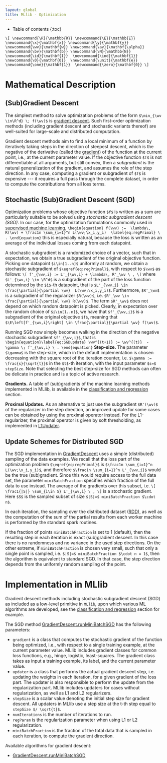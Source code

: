 ```yaml
---
layout: global
title: MLlib - Optimization
---
```


* Table of contents
{:toc}

`\[
\newcommand{\R}{\mathbb{R}}
\newcommand{\E}{\mathbb{E}} 
\newcommand{\x}{\mathbf{x}}
\newcommand{\y}{\mathbf{y}}
\newcommand{\wv}{\mathbf{w}}
\newcommand{\av}{\mathbf{\alpha}}
\newcommand{\bv}{\mathbf{b}}
\newcommand{\N}{\mathbb{N}}
\newcommand{\id}{\mathbf{I}} 
\newcommand{\ind}{\mathbf{1}} 
\newcommand{\0}{\mathbf{0}} 
\newcommand{\unit}{\mathbf{e}} 
\newcommand{\one}{\mathbf{1}} 
\newcommand{\zero}{\mathbf{0}}
\]`



# Mathematical Description

## (Sub)Gradient Descent
The simplest method to solve optimization problems of the form `$\min_{\wv \in\R^d} \; f(\wv)$`
is [gradient descent](http://en.wikipedia.org/wiki/Gradient_descent).
Such first-order optimization methods (including gradient descent and stochastic variants
thereof) are well-suited for large-scale and distributed computation.

Gradient descent methods aim to find a local minimum of a function by iteratively taking steps in
the direction of steepest descent, which is the negative of the derivative (called the
[gradient](http://en.wikipedia.org/wiki/Gradient)) of the function at the current point, i.e., at
the current parameter value.
If the objective function `$f$` is not differentiable at all arguments, but still convex, then a
*subgradient* 
is the natural generalization of the gradient, and assumes the role of the step direction.
In any case, computing a gradient or subgradient of `$f$` is expensive --- it requires a full
pass through the complete dataset, in order to compute the contributions from all loss terms.

## Stochastic (Sub)Gradient Descent (SGD)
Optimization problems whose objective function `$f$` is written as a sum are particularly
suitable to be solved using *stochastic subgradient descent (SGD)*. 
In our case, for the optimization formulations commonly used in <a
href="mllib-classification-regression.html">supervised machine learning</a>,
`\begin{equation}
    f(\wv) := 
    \lambda\, R(\wv) +
    \frac1n \sum_{i=1}^n L(\wv;\x_i,y_i) 
    \label{eq:regPrimal}
    \ .
\end{equation}`
this is especially natural, because the loss is written as an average of the individual losses
coming from each datapoint.

A stochastic subgradient is a randomized choice of a vector, such that in expectation, we obtain
a true subgradient of the original objective function.
Picking one datapoint `$i\in[1..n]$` uniformly at random, we obtain a stochastic subgradient of
`$\eqref{eq:regPrimal}$`, with respect to `$\wv$` as follows:
`\[
f'_{\wv,i} := L'_{\wv,i} + \lambda\, R'_\wv \ ,
\]`
where `$L'_{\wv,i} \in \R^d$` is a subgradient of the part of the loss function determined by the
`$i$`-th datapoint, that is `$L'_{\wv,i} \in \frac{\partial}{\partial \wv}  L(\wv;\x_i,y_i)$`.
Furthermore, `$R'_\wv$` is a subgradient of the regularizer `$R(\wv)$`, i.e. `$R'_\wv \in
\frac{\partial}{\partial \wv} R(\wv)$`. The term `$R'_\wv$` does not depend on which random
datapoint is picked.
Clearly, in expectation over the random choice of `$i\in[1..n]$`, we have that `$f'_{\wv,i}$` is
a subgradient of the original objective `$f$`, meaning that `$\E\left[f'_{\wv,i}\right] \in
\frac{\partial}{\partial \wv} f(\wv)$`.

Running SGD now simply becomes walking in the direction of the negative stochastic subgradient
`$f'_{\wv,i}$`, that is
`\begin{equation}\label{eq:SGDupdate}
\wv^{(t+1)} := \wv^{(t)}  - \gamma \; f'_{\wv,i} \ .
\end{equation}`
**Step-size.**
The parameter `$\gamma$` is the step-size, which in the default implementation is chosen
decreasing with the square root of the iteration counter, i.e. `$\gamma := \frac{s}{\sqrt{t}}$`
in the `$t$`-th iteration, with the input parameter `$s=$ stepSize`. Note that selecting the best
step-size for SGD methods can often be delicate in practice and is a topic of active research.

**Gradients.**
A table of (sub)gradients of the machine learning methods implemented in MLlib, is available in
the <a href="mllib-classification-regression.html">classification and regression</a> section.


**Proximal Updates.**
As an alternative to just use the subgradient `$R'(\wv)$` of the regularizer in the step
direction, an improved update for some cases can be obtained by using the proximal operator
instead.
For the L1-regularizer, the proximal operator is given by soft thresholding, as implemented in
[L1Updater](api/scala/index.html#org.apache.spark.mllib.optimization.L1Updater).


## Update Schemes for Distributed SGD
The SGD implementation in
[GradientDescent](api/scala/index.html#org.apache.spark.mllib.optimization.GradientDescent) uses
a simple (distributed) sampling of the data examples.
We recall that the loss part of the optimization problem `$\eqref{eq:regPrimal}$` is
`$\frac1n \sum_{i=1}^n L(\wv;\x_i,y_i)$`, and therefore `$\frac1n \sum_{i=1}^n L'_{\wv,i}$` would
be the true (sub)gradient.
Since this would require access to the full data set, the parameter `miniBatchFraction` specifies
which fraction of the full data to use instead.
The average of the gradients over this subset, i.e.
`\[
\frac1{|S|} \sum_{i\in S} L'_{\wv,i} \ ,
\]`
is a stochastic gradient. Here `$S$` is the sampled subset of size `$|S|=$ miniBatchFraction
$\cdot n$`.

In each iteration, the sampling over the distributed dataset
([RDD](scala-programming-guide.html#resilient-distributed-datasets-rdds)), as well as the
computation of the sum of the partial results from each worker machine is performed by the
standard spark routines.

If the fraction of points `miniBatchFraction` is set to 1 (default), then the resulting step in
each iteration is exact (sub)gradient descent. In this case there is no randomness and no
variance in the used step directions.
On the other extreme, if `miniBatchFraction` is chosen very small, such that only a single point
is sampled, i.e. `$|S|=$ miniBatchFraction $\cdot n = 1$`, then the algorithm is equivalent to
standard SGD. In that case, the step direction depends from the uniformly random sampling of the
point.



# Implementation in MLlib

Gradient descent methods including stochastic subgradient descent (SGD) as
included as a low-level primitive in `MLlib`, upon which various ML algorithms 
are developed, see the 
<a href="mllib-classification-regression.html">classification and regression</a> 
section for example.

The SGD method
[GradientDescent.runMiniBatchSGD](api/scala/index.html#org.apache.spark.mllib.optimization.GradientDescent)
has the following parameters:

* `gradient` is a class that computes the stochastic gradient of the function
being optimized, i.e., with respect to a single training example, at the
current parameter value. MLlib includes gradient classes for common loss
functions, e.g., hinge, logistic, least-squares.  The gradient class takes as
input a training example, its label, and the current parameter value. 
* `updater` is a class that performs the actual gradient descent step, i.e. 
updating the weights in each iteration, for a given gradient of the loss part.
The updater is also responsible to perform the update from the regularization 
part. MLlib includes updaters for cases without regularization, as well as
L1 and L2 regularizers.
* `stepSize` is a scalar value denoting the initial step size for gradient
descent. All updaters in MLlib use a step size at the t-th step equal to
`stepSize $/ \sqrt{t}$`. 
* `numIterations` is the number of iterations to run.
* `regParam` is the regularization parameter when using L1 or L2 regularization.
* `miniBatchFraction` is the fraction of the total data that is sampled in 
each iteration, to compute the gradient direction.

Available algorithms for gradient descent:

* [GradientDescent.runMiniBatchSGD](api/scala/index.html#org.apache.spark.mllib.optimization.GradientDescent)



